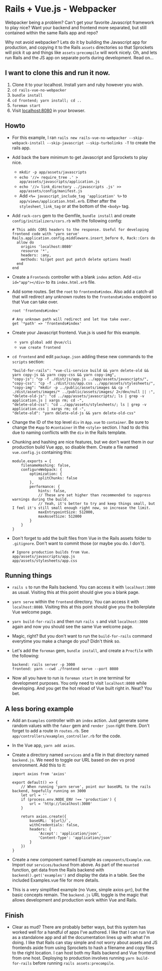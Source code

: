 # Rails + Vue.js - Webpacker

Webpacker being a problem? Can't get your favorite Javascript framework to play nice? Want your backend and frontend more separated, but still contained within the same Rails app and repo?

Why not avoid webpacker? Lets do it by building the Javascript app for production, and copying it to the Rails `assets` directories so that Sprockets will pick it up and things like `assets:precompile` will work nicely. Oh, and lets run Rails and the JS app on separate ports during development. Read on...

## I want to clone this and run it now.
1. Clone it to your localhost. Install yarn and ruby however you wish.
2. `cd rails-vue-no-webpacker`
3. `bundle install`
4. `cd frontend; yarn install; cd ..`
5. `foreman start`
6. Visit [localhost:8080](http://localhost:8080) in your browser.


## Howto

- For this example, I ran `rails new rails-vue-no-webpacker --skip-webpack-install --skip-javascript --skip-turbolinks -T` to create the rails app.
  
- Add back the bare minimum to get Javascript and Sprockets to play nice.
    - `mkdir -p app/assets/javascripts`
    - `echo '//= require_tree .' > app/assets/javascripts/application.js`
    - `echo '//= link_directory ../javascripts .js' >> app/assets/config/manifest.js`
    - Add `<%= javascript_include_tag 'application' %>` to `app/views/application.html.erb`. Either after the `stylesheet_link_tag` or at the bottom of the `<body>` tag.
  
- Add `rack-cors` gem to the Gemfile, `bundle install` and create `config/initializers/cors.rb` with the following config:
    ```
    # This adds CORS headers to the response. Useful for developing frontend code with 'yarn serve'
    Rails.application.config.middleware.insert_before 0, Rack::Cors do
      allow do
        origins 'localhost:8080'
        resource '*',
        headers: :any,
        methods: %i(get post put patch delete options head)
      end
    end
    ```

- Create a `Frontends` controller with a blank `index` action. Add `<div id="app"></div>` to its `index.html.erb` file.

- Add some routes. Set the `root` to `frontends#index`. Also add a catch-all that will redirect any unknown routes to the `frontends#index` endpoint so that Vue can take over.
    ```
    root 'frontends#index'

    # Any unknown path will redirect and let Vue take over.
    get '*path' => 'frontends#index'
    ```

- Create your Javascript frontend. Vue.js is used for this example.
  - `yarn global add @vue/cli`
  - `vue create frontend`

- `cd frontend` and edit `package.json` adding these new commands to the `scripts` section:
    ```
    "build-for-rails": "vue-cli-service build && yarn delete-old && yarn copy-js && yarn copy-css && yarn copy-img",
    "copy-js": "cp -f ./dist/js/app.js ../app/assets/javascripts/",
    "copy-css": "cp -f ./dist/css/app.css ../app/assets/stylesheets/",
    "copy-img": "mkdir -p ../public/assets/images && cp -f ./dist/assets/images/* ../public/assets/images/ 2>/dev/null || :",
    "delete-old-js": "cd ../app/assets/javascripts/; ls | grep -v application.js | xargs rm; cd -",
    "delete-old-css": "cd ../app/assets/stylesheets/; ls | grep -v application.css | xargs rm; cd -",
    "delete-old": "yarn delete-old-js && yarn delete-old-css"
    ```

- Change the ID of the top level `div` in `App.vue` to `container`. Be sure to change the `#app` to `#container` in the `<style>` section. I had to do this due to naming conflicts with the `div` in the Rails template. 
  
- Chunking and hashing are nice features, but we don't want them in our production build Vue app, so disable them. Create a file named `vue.config.js` containing this:
    ```
    module.exports = {
        filenameHashing: false,
        configureWebpack: {
            optimization: {
                splitChunks: false
            },
            performance: {
                hints: false,
                // These are set higher than recommended to suppress warnings during the build.
                // Yeah, it's better to try and keep things small, but I feel it's still small enough right now, so increase the limit.
                maxEntrypointSize: 512000,
                maxAssetSize: 512000
            }
        }
    }
    ```
- Don't forget to add the built files from Vue in the Rails assets folder to `.gitignore`. Don't want to commit those (or maybe you do. I don't).
    ```
    # Ignore production builds from Vue.
    app/assets/javascripts/app.js
    app/assets/stylesheets/app.css
    ```

## Running things

- `rails s` to run the Rails backend. You can access it with `localhost:3000` as usual. Visiting this at this point should give you a blank page.
  
- `yarn serve` within the `frontend` directory. You can access it with `localhost:8080`. Visiting this at this point should give you the boilerplate Vue welcome page.
  
- `yarn build-for-rails` and then run `rails s` and visit `localhost:3000` again and now you should see the same Vue welcome page.
  
- Magic, right? But you don't want to run the `build-for-rails` command everytime you make a change do you? Didn't think so.
  
- Let's add the `foreman` gem, `bundle install`, and create a `Procfile` with the following:
    ```
    backend: rails server -p 3000
    frontend: yarn --cwd ./frontend serve --port 8080
    ```

- Now all you have to run is `foreman start` in one terminal for development purposes. You only need to visit `localhost:8080` while developing. And you get the hot reload of Vue built right in. Neat? You bet.

## A less boring example

- Add an `Examples` controller with an `index` action. Just generate some random values with the `faker` gem and `render json` right there. Don't forget to add a route in `routes.rb`. See `app/controllers/examples_controller.rb` for the code.
  
- In the Vue app, `yarn add axios`.

- Create a directory named `services` and a file in that directory named `backend.js`. We need to toggle our URL based on dev vs prod environment. Add this to it: 
    ```
    import axios from 'axios'

    export default() => {
        // When running 'yarn serve', point our baseURL to the rails backend, hopefully running on 3000
        let url = ''
        if (process.env.NODE_ENV !== 'production') {
            url = 'http://localhost:3000'
        }

        return axios.create({
            baseURL: `${url}/`,
            withCredentials: false,
            headers: {
                'Accept': 'application/json',
                'Content-Type': 'application/json'
            }
        })
    }
    ```

- Create a new component named Example as `components/Example.vue`. Import our `services/backend` from above. As part of the `mounted` function, get data from the Rails backend with `backend().get('examples')` and display the data in a table. See the included Examples.vue file for more details.

- This is a very simplified example (no Vuex, simple axios `get`), but the basic concepts remain. The `backend.js` URL toggle is the magic that allows development and production work within Vue and Rails.

## Finish

- Clear as mud? There are probably better ways, but this system has worked well for a handful of apps I've authored. I like that I can run Vue as a standalone app and all the documentation lines up with what I'm doing. I like that Rails can stay simple and not worry about assets and JS frontends aside from using Sprockets to hash a filename and copy files to the right location. I can host both my Rails backend and Vue frontend from one host. Deploying to production involves running `yarn build-for-rails` before running `rails assets:precompile`. 